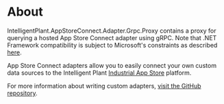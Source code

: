﻿# About

IntelligentPlant.AppStoreConnect.Adapter.Grpc.Proxy contains a proxy for querying a hosted App Store Connect adapter using gRPC. Note that .NET Framework compatibility is subject to Microsoft's constraints as described [here](https://learn.microsoft.com/en-us/aspnet/core/grpc/netstandard#net-framework).

App Store Connect adapters allow you to easily connect your own custom data sources to the Intelligent Plant [Industrial App Store](https://appstore.intelligentplant.com/) platform.

For more information about writing custom adapters, [visit the GitHub repository](https://github.com/intelligentplant/AppStoreConnect.Adapters/).
